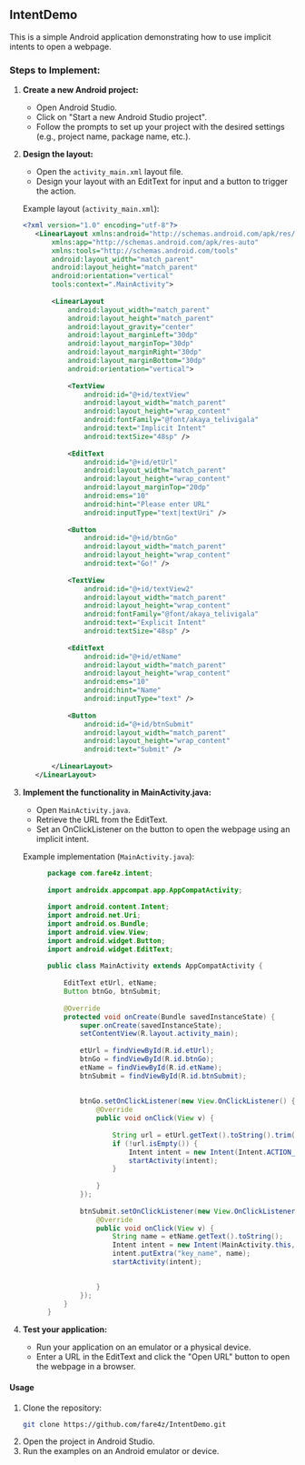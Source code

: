 ## IntentDemo

This is a simple Android application demonstrating how to use implicit intents to open a webpage.

### Steps to Implement:

1. **Create a new Android project:**
   - Open Android Studio.
   - Click on "Start a new Android Studio project".
   - Follow the prompts to set up your project with the desired settings (e.g., project name, package name, etc.).

2. **Design the layout:**
   - Open the `activity_main.xml` layout file.
   - Design your layout with an EditText for input and a button to trigger the action.

   Example layout (`activity_main.xml`):
   ```xml
   <?xml version="1.0" encoding="utf-8"?>
      <LinearLayout xmlns:android="http://schemas.android.com/apk/res/android"
          xmlns:app="http://schemas.android.com/apk/res-auto"
          xmlns:tools="http://schemas.android.com/tools"
          android:layout_width="match_parent"
          android:layout_height="match_parent"
          android:orientation="vertical"
          tools:context=".MainActivity">
      
          <LinearLayout
              android:layout_width="match_parent"
              android:layout_height="match_parent"
              android:layout_gravity="center"
              android:layout_marginLeft="30dp"
              android:layout_marginTop="30dp"
              android:layout_marginRight="30dp"
              android:layout_marginBottom="30dp"
              android:orientation="vertical">
      
              <TextView
                  android:id="@+id/textView"
                  android:layout_width="match_parent"
                  android:layout_height="wrap_content"
                  android:fontFamily="@font/akaya_telivigala"
                  android:text="Implicit Intent"
                  android:textSize="48sp" />
      
              <EditText
                  android:id="@+id/etUrl"
                  android:layout_width="match_parent"
                  android:layout_height="wrap_content"
                  android:layout_marginTop="20dp"
                  android:ems="10"
                  android:hint="Please enter URL"
                  android:inputType="text|textUri" />
      
              <Button
                  android:id="@+id/btnGo"
                  android:layout_width="match_parent"
                  android:layout_height="wrap_content"
                  android:text="Go!" />
      
              <TextView
                  android:id="@+id/textView2"
                  android:layout_width="match_parent"
                  android:layout_height="wrap_content"
                  android:fontFamily="@font/akaya_telivigala"
                  android:text="Explicit Intent"
                  android:textSize="48sp" />
      
              <EditText
                  android:id="@+id/etName"
                  android:layout_width="match_parent"
                  android:layout_height="wrap_content"
                  android:ems="10"
                  android:hint="Name"
                  android:inputType="text" />
      
              <Button
                  android:id="@+id/btnSubmit"
                  android:layout_width="match_parent"
                  android:layout_height="wrap_content"
                  android:text="Submit" />
      
          </LinearLayout>
      </LinearLayout>
   ```

3. **Implement the functionality in MainActivity.java:**
   - Open `MainActivity.java`.
   - Retrieve the URL from the EditText.
   - Set an OnClickListener on the button to open the webpage using an implicit intent.

   Example implementation (`MainActivity.java`):
   ```java
         package com.fare4z.intent;
         
         import androidx.appcompat.app.AppCompatActivity;
         
         import android.content.Intent;
         import android.net.Uri;
         import android.os.Bundle;
         import android.view.View;
         import android.widget.Button;
         import android.widget.EditText;
         
         public class MainActivity extends AppCompatActivity {
         
             EditText etUrl, etName;
             Button btnGo, btnSubmit;
         
             @Override
             protected void onCreate(Bundle savedInstanceState) {
                 super.onCreate(savedInstanceState);
                 setContentView(R.layout.activity_main);
         
                 etUrl = findViewById(R.id.etUrl);
                 btnGo = findViewById(R.id.btnGo);
                 etName = findViewById(R.id.etName);
                 btnSubmit = findViewById(R.id.btnSubmit);
         
         
                 btnGo.setOnClickListener(new View.OnClickListener() {
                     @Override
                     public void onClick(View v) {
         
                         String url = etUrl.getText().toString().trim();
                         if (!url.isEmpty()) {
                             Intent intent = new Intent(Intent.ACTION_VIEW, Uri.parse(etUrl.getText().toString()));
                             startActivity(intent);
                         }
         
                     }
                 });
         
                 btnSubmit.setOnClickListener(new View.OnClickListener() {
                     @Override
                     public void onClick(View v) {
                         String name = etName.getText().toString();
                         Intent intent = new Intent(MainActivity.this, SecondActivity.class);
                         intent.putExtra("key_name", name);
                         startActivity(intent);
         
   
                     }
                 });
             }
         }
   ```

4. **Test your application:**
   - Run your application on an emulator or a physical device.
   - Enter a URL in the EditText and click the "Open URL" button to open the webpage in a browser.


#### Usage
1. Clone the repository:
   ```bash
   git clone https://github.com/fare4z/IntentDemo.git
2. Open the project in Android Studio.
3. Run the examples on an Android emulator or device.


